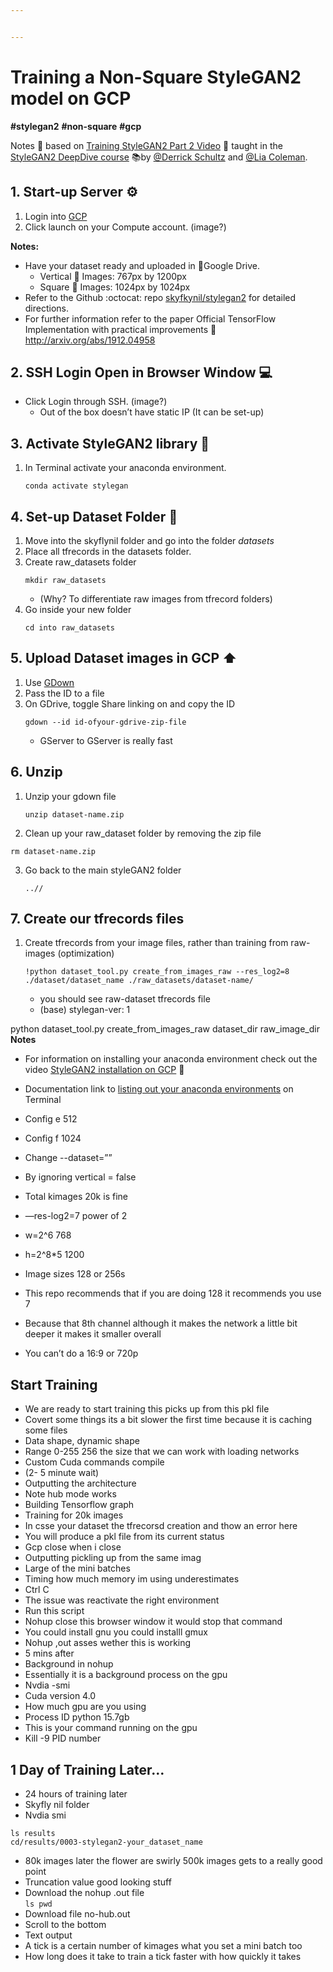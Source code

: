 ```yaml
---


---
```


<h1 id="training-a-non-square-stylegan2-model-on-gcp">Training a Non-Square StyleGAN2 model on GCP</h1>
<p><strong>#stylegan2</strong> <strong>#non-square</strong>  <strong>#gcp</strong></p>
<p>Notes 📝 based on <a href="www.youtube.com/watch?v=Ij1dqSVR89M">Training StyleGAN2 Part 2 Video</a> 🎥 taught in the <a href="%5Bhttps://bustbright.square.site/s/shop%5D(https://bustbright.square.site/s/shop)">StyleGAN2 DeepDive course</a> 📚by <a href="%5Bhttps://twitter.com/dvsch%5D(https://twitter.com/dvsch)">@Derrick Schultz</a> and <a href="%5Bhttps://twitter.com/Lialialiacole%5D(https://twitter.com/Lialialiacole)">@Lia Coleman</a>.</p>
<h2 id="start-up-server-gear">1. Start-up Server ⚙️</h2>
<ol>
<li>Login into <a href="console.cloud.google.com">GCP</a></li>
<li>Click launch on your Compute account. (image?)</li>
</ol>
<p><strong>Notes:</strong></p>
<ul>
<li>Have your dataset ready and uploaded in 📁Google Drive.
<ul>
<li>Vertical 🎨 Images: 767px by 1200px</li>
<li>Square 🎨 Images: 1024px by 1024px</li>
</ul>
</li>
<li>Refer to the Github :octocat: repo <a href="https://github.com/skyflynil/stylegan2">skyfkynil/stylegan2</a>  for detailed directions.</li>
<li>For further information refer to the paper Official TensorFlow Implementation with practical improvements 📄<a href="http://arxiv.org/abs/1912.04958">http://arxiv.org/abs/1912.04958</a></li>
</ul>
<h2 id="ssh-login-open-in-browser-window-computer">2. SSH Login Open in Browser Window 💻</h2>
<ul>
<li>Click Login through SSH. (image?)
<ul>
<li>Out of the box doesn’t have static IP (It can be set-up)</li>
</ul>
</li>
</ul>
<h2 id="activate-stylegan2-library-snake">3. Activate StyleGAN2 library 🐍</h2>
<ol>
<li>In Terminal activate your anaconda environment.<pre><code>conda activate stylegan
</code></pre>
</li>
</ol>
<h2 id="set-up-dataset-folder-file_folder">4.  Set-up Dataset Folder 📁</h2>
<ol>
<li>Move into the skyflynil folder and go into the folder <em>datasets</em></li>
<li>Place all tfrecords in the datasets folder.</li>
<li>Create raw_datasets folder<pre><code>mkdir raw_datasets
</code></pre>
<ul>
<li>(Why? To differentiate raw images from tfrecord folders)</li>
</ul>
</li>
<li>Go inside your new folder<pre><code>cd into raw_datasets
</code></pre>
</li>
</ol>
<h2 id="upload-dataset-images-in-gcp-arrow_up">5. Upload Dataset images in GCP ⬆️</h2>
<ol>
<li>Use <a href="https://pypi.org/project/gdown/">GDown</a></li>
<li>Pass the ID to a file</li>
<li>On GDrive, toggle Share linking on and copy the ID<pre><code>gdown --id id-ofyour-gdrive-zip-file
</code></pre>
<ul>
<li>GServer to GServer is really fast</li>
</ul>
</li>
</ol>
<h2 id="unzip">6. Unzip</h2>
<ol>
<li>Unzip your gdown file<pre><code>unzip dataset-name.zip
</code></pre>
</li>
<li>Clean up your raw_dataset folder by removing the zip file</li>
</ol>
<pre><code>rm dataset-name.zip 
</code></pre>
<ol start="3">
<li>Go back to the main styleGAN2 folder<pre><code>..//
</code></pre>
</li>
</ol>
<h2 id="create-our-tfrecords-files">7. Create our tfrecords files</h2>
<ol>
<li>Create tfrecords from your image files, rather than training from raw-images (optimization)<pre><code>!python dataset_tool.py create_from_images_raw --res_log2=8 ./dataset/dataset_name ./raw_datasets/dataset-name/
</code></pre>
<ul>
<li>you should see raw-dataset tfrecords file</li>
<li>(base) stylegan-ver: 1</li>
</ul>
</li>
</ol>
<p>python dataset_tool.py create_from_images_raw dataset_dir raw_image_dir<br>
<strong>Notes</strong></p>
<ul>
<li>
<p>For information on installing your anaconda environment check out the video <a href="%5Bhttps://www.youtube.com/watch?v=59hpiFMjhpY%5D(https://www.youtube.com/watch?v=59hpiFMjhpY)">StyleGAN2 installation on GCP</a> 🎥</p>
</li>
<li>
<p>Documentation link to <a href="%5Bhttps://docs.conda.io/projects/conda/en/latest/user-guide/tasks/manage-environments.html#viewing-a-list-of-your-environments%5D(https://docs.conda.io/projects/conda/en/latest/user-guide/tasks/manage-environments.html#viewing-a-list-of-your-environments)">listing out your anaconda environments</a> on Terminal</p>
</li>
<li>
<p>Config e 512</p>
</li>
<li>
<p>Config f 1024</p>
</li>
<li>
<p>Change --dataset=””</p>
</li>
<li>
<p>By ignoring vertical = false</p>
</li>
<li>
<p>Total kimages 20k is fine</p>
</li>
<li>
<p>—res-log2=7 power of 2</p>
</li>
<li>
<p>w=2^6  768</p>
</li>
<li>
<p>h=2^8*5  1200</p>
</li>
<li>
<p>Image sizes 128 or 256s</p>
</li>
<li>
<p>This repo recommends that if you are doing 128 it recommends you use 7</p>
</li>
<li>
<p>Because that 8th channel although it makes the network a little bit deeper it makes it smaller overall</p>
</li>
<li>
<p>You can’t do a 16:9 or 720p</p>
</li>
</ul>
<h2 id="start-training">Start Training</h2>
<ul>
<li>We are ready to start training this picks up from this pkl file</li>
<li>Covert some things its a bit slower the first time because it is caching some files</li>
<li>Data shape, dynamic shape</li>
<li>Range 0-255 256 the size that we can work with loading networks</li>
<li>Custom Cuda commands compile</li>
<li>(2- 5 minute wait)</li>
<li>Outputting the architecture</li>
<li>Note hub mode works</li>
<li>Building Tensorflow graph</li>
<li>Training for 20k images</li>
<li>In csse your dataset the tfrecorsd creation and thow an error here</li>
<li>You will produce a pkl file from its current status</li>
<li>Gcp close when i close</li>
<li>Outputting pickling up from the same imag</li>
<li>Large of the mini batches</li>
<li>Timing how much memory im using underestimates</li>
<li>Ctrl C</li>
<li>The issue was reactivate the right environment</li>
<li>Run this script</li>
<li>Nohup close this browser window it would stop that command</li>
<li>You could install gnu you could installl gmux</li>
<li>Nohup ,out asses wether this is working</li>
<li>5 mins after</li>
<li>Background in nohup</li>
<li>Essentially it is a background process on the gpu</li>
<li>Nvdia -smi</li>
<li>Cuda version 4.0</li>
<li>How much gpu are you using</li>
<li>Process ID python 15.7gb</li>
<li>This is your command running on the gpu</li>
<li>Kill -9 PID number</li>
</ul>
<h2 id="day-of-training-later..">1 Day of Training Later…</h2>
<ul>
<li>24 hours of training later</li>
<li>Skyfly nil folder</li>
<li>Nvdia smi</li>
</ul>
<p><code>ls results</code><br>
<code>cd/results/0003-stylegan2-your_dataset_name</code></p>
<ul>
<li>80k images later the flower are swirly 500k images gets to a really good point</li>
<li>Truncation value good looking stuff</li>
<li>Download the nohup .out file<br>
<code>ls pwd</code></li>
<li>Download file no-hub.out</li>
<li>Scroll to the bottom</li>
<li>Text output</li>
<li>A tick is a certain number of kimages what you set a mini batch too</li>
<li>How long does it take to train a tick faster with how quickly it takes</li>
</ul>

